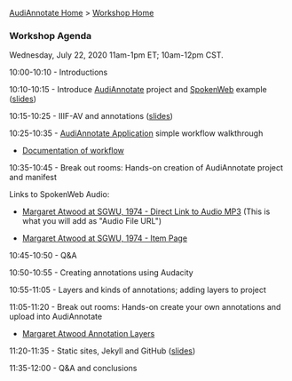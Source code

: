 [AudiAnnotate Home](index.md) > [Workshop Home](workshop.md)

### Workshop Agenda 
Wednesday, July 22, 2020 11am-1pm ET; 10am-12pm CST.

10:00-10:10  - Introductions

10:10-10:15 - Introduce [AudiAnnotate](http://hipstas.org/audiannotate/) project and [SpokenWeb](https://spokenweb.ca/) example ([slides](https://docs.google.com/presentation/d/1-7n-mlyO7wzKxCrt13pOdmvT_j9d2ggiMTTmSNTAgbA/edit?usp=sharing))

10:15-10:25 - IIIF-AV and annotations ([slides](https://drive.google.com/open?id=1bPyC3wJVm2q9KAig-07OBNRFlhGKS23o5Mq47jDkASg))

10:25-10:35 - [AudiAnnotate Application](http://audiannotate.brumfieldlabs.com/) simple workflow walkthrough

- [Documentation of workflow](workflow.md)

10:35-10:45 - Break out rooms: Hands-on creation of AudiAnnotate project and manifest

Links to SpokenWeb Audio: 

- [Margaret Atwood at SGWU, 1974 - Direct Link to Audio MP3](https://montreal.spokenweb.ca/wp-content/uploads/2011/01/margaret_atwood_i006-11-008.mp3) (This is what you will add as "Audio File URL")

- [Margaret Atwood at SGWU, 1974 - Item Page](https://montreal.spokenweb.ca/sgw-poetry-readings/margaret-atwood-at-sgwu/) 

10:45-10:50  - Q&A

10:50-10:55 - Creating annotations using Audacity

10:55-11:05 - Layers and kinds of annotations; adding layers to project

11:05-11:20 - Break out rooms: Hands-on create your own annotations and upload into AudiAnnotate

- [Margaret Atwood Annotation Layers](https://drive.google.com/drive/folders/1eMjJ5tXLcFeU6KtZoZtNd3tDD2kvY5Jb?usp=sharing)

11:20-11:35 - Static sites, Jekyll and GitHub ([slides](https://drive.google.com/open?id=1r1y_9mqicci5Ow6cBe3hdYdK2_a5-4JirMwgYwQpC90)) 

11:35-12:00 - Q&A and conclusions
